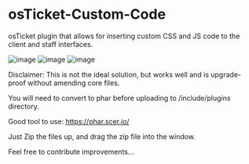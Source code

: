 # osTicket-Custom-Code

osTicket plugin that allows for inserting custom CSS and JS code to the client and staff interfaces.

![image](https://user-images.githubusercontent.com/2007626/211731476-9ea93a58-49bf-44d2-9790-a97befd08569.png)
![image](https://user-images.githubusercontent.com/2007626/211731517-b81acca0-0a27-496d-9820-1209ffcd306e.png)
![image](https://user-images.githubusercontent.com/2007626/211731556-4de65290-3412-4f2b-b252-43a547073210.png)


Disclaimer: This is not the ideal solution, but works well and is upgrade-proof without amending core files. 

You will need to convert to phar before uploading to /include/plugins directory.

Good tool to use: https://phar.scer.io/

Just Zip the files up, and drag the zip file into the window.

Feel free to contribute improvements...
